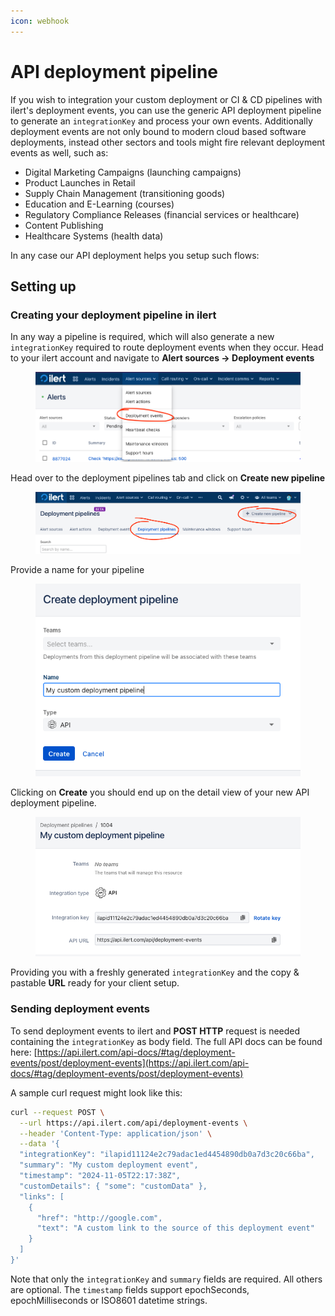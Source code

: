 ```yaml
---
icon: webhook
---
```


# API deployment pipeline

If you wish to integration your custom deployment or CI & CD pipelines with ilert's deployment events, you can use the generic API deployment pipeline to generate an `integrationKey` and process your own events.  Additionally deployment events are not only bound to modern cloud based software deployments, instead other sectors and tools might fire relevant deployment events as well, such as:

* Digital Marketing Campaigns (launching campaigns)
* Product Launches in Retail
* Supply Chain Management (transitioning goods)
* Education and E-Learning (courses)
* Regulatory Compliance Releases (financial services or healthcare)
* Content Publishing
* Healthcare Systems (health data)

In any case our API deployment helps you setup such flows:

## Setting up

### Creating your deployment pipeline in ilert

In any way a pipeline is required, which will also generate a new `integrationKey` required to route deployment events when they occur. Head to your ilert account and navigate to **Alert sources -> Deployment events**

<figure><img src="../.gitbook/assets/image (126).png" alt=""><figcaption></figcaption></figure>

Head over to the deployment pipelines tab and click on **Create new pipeline**

<figure><img src="../.gitbook/assets/image (127).png" alt=""><figcaption></figcaption></figure>

Provide a name for your pipeline

<figure><img src="../.gitbook/assets/image (128).png" alt=""><figcaption></figcaption></figure>

Clicking on **Create** you should end up on the detail view of your new API deployment pipeline.

<figure><img src="../.gitbook/assets/image (129).png" alt=""><figcaption></figcaption></figure>

Providing you with a freshly generated `integrationKey` and the copy & pastable **URL** ready for your client setup.

### Sending deployment events

To send deployment events to ilert and **POST HTTP** request is needed containing the `integrationKey` as body field. The full API docs can be found here: [https://api.ilert.com/api-docs/#tag/deployment-events/post/deployment-events](https://api.ilert.com/api-docs/#tag/deployment-events/post/deployment-events)

A sample curl request might look like this:

```sh
curl --request POST \
  --url https://api.ilert.com/api/deployment-events \
  --header 'Content-Type: application/json' \
  --data '{
  "integrationKey": "ilapid11124e2c79adac1ed4454890db0a7d3c20c66ba",
  "summary": "My custom deployment event",
  "timestamp": "2024-11-05T22:17:38Z",
  "customDetails": { "some": "customData" },
  "links": [
    {
      "href": "http://google.com",
      "text": "A custom link to the source of this deployment event"
    }
  ]
}'
```

Note that only the `integrationKey` and `summary` fields are required. All others are optional. The `timestamp` fields support epochSeconds, epochMilliseconds or ISO8601 datetime strings.
